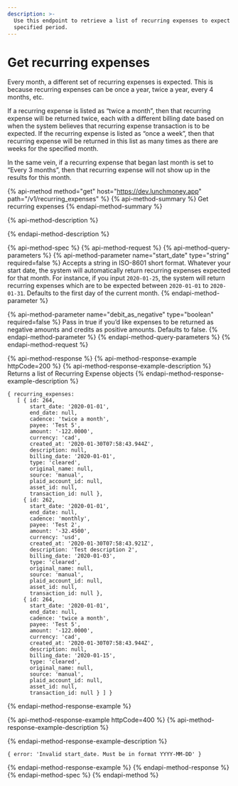 ```yaml
---
description: >-
  Use this endpoint to retrieve a list of recurring expenses to expect for a
  specified period.
---
```


# Get recurring expenses

Every month, a different set of recurring expenses is expected. This is because recurring expenses can be once a year, twice a year, every 4 months, etc.

If a recurring expense is listed as “twice a month”, then that recurring expense will be returned twice, each with a different billing date based on when the system believes that recurring expense transaction is to be expected. If the recurring expense is listed as “once a week”, then that recurring expense will be returned in this list as many times as there are weeks for the specified month.

In the same vein, if a recurring expense that began last month is set to “Every 3 months”, then that recurring expense will not show up in the results for this month.

{% api-method method="get" host="https://dev.lunchmoney.app" path="/v1/recurring\_expenses" %}
{% api-method-summary %}
Get recurring expenses
{% endapi-method-summary %}

{% api-method-description %}

{% endapi-method-description %}

{% api-method-spec %}
{% api-method-request %}
{% api-method-query-parameters %}
{% api-method-parameter name="start\_date" type="string" required=false %}
Accepts a string in ISO-8601 short format. Whatever your start date, the system will automatically return recurring expenses expected for that month. For instance, if you input `2020-01-25`, the system will return recurring expenses which are to be expected between `2020-01-01` to `2020-01-31`. Defaults to the first day of the current month.
{% endapi-method-parameter %}

{% api-method-parameter name="debit\_as\_negative" type="boolean" required=false %}
Pass in true if you’d like expenses to be returned as negative amounts and credits as positive amounts. Defaults to false.
{% endapi-method-parameter %}
{% endapi-method-query-parameters %}
{% endapi-method-request %}

{% api-method-response %}
{% api-method-response-example httpCode=200 %}
{% api-method-response-example-description %}
Returns a list of Recurring Expense objects
{% endapi-method-response-example-description %}

```
{ recurring_expenses:
   [ { id: 264,
       start_date: '2020-01-01',
       end_date: null,
       cadence: 'twice a month',
       payee: 'Test 5',
       amount: '-122.0000',
       currency: 'cad',
       created_at: '2020-01-30T07:58:43.944Z',
       description: null,
       billing_date: '2020-01-01',
       type: 'cleared',
       original_name: null,
       source: 'manual',
       plaid_account_id: null,
       asset_id: null,
       transaction_id: null },
     { id: 262,
       start_date: '2020-01-01',
       end_date: null,
       cadence: 'monthly',
       payee: 'Test 2',
       amount: '-32.4500',
       currency: 'usd',
       created_at: '2020-01-30T07:58:43.921Z',
       description: 'Test description 2',
       billing_date: '2020-01-03',
       type: 'cleared',
       original_name: null,
       source: 'manual',
       plaid_account_id: null,
       asset_id: null,
       transaction_id: null },
     { id: 264,
       start_date: '2020-01-01',
       end_date: null,
       cadence: 'twice a month',
       payee: 'Test 5',
       amount: '-122.0000',
       currency: 'cad',
       created_at: '2020-01-30T07:58:43.944Z',
       description: null,
       billing_date: '2020-01-15',
       type: 'cleared',
       original_name: null,
       source: 'manual',
       plaid_account_id: null,
       asset_id: null,
       transaction_id: null } ] }
```
{% endapi-method-response-example %}

{% api-method-response-example httpCode=400 %}
{% api-method-response-example-description %}

{% endapi-method-response-example-description %}

```
{ error: 'Invalid start_date. Must be in format YYYY-MM-DD' }
```
{% endapi-method-response-example %}
{% endapi-method-response %}
{% endapi-method-spec %}
{% endapi-method %}

